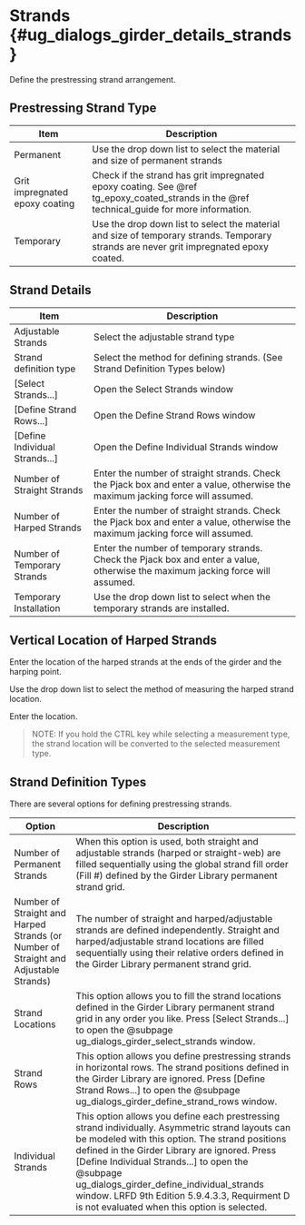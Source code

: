Strands {#ug_dialogs_girder_details_strands}
==============================================
Define the prestressing strand arrangement.

Prestressing Strand Type
------------------------

Item | Description
-----|-----------
Permanent | Use the drop down list to select the material and size of permanent strands
Grit impregnated epoxy coating | Check if the strand has grit impregnated epoxy coating. See @ref tg_epoxy_coated_strands in the @ref technical_guide for more information.
Temporary | Use the drop down list to select the material and size of temporary strands. Temporary strands are never grit impregnated epoxy coated.

Strand Details
---------------

Item                            | Description                                                                                                                     
--------------------------------|---------------------------------------------------------------------------------------------------------------------------------
 Adjustable Strands             | Select the adjustable strand type                                                                                               
 Strand definition type         | Select the method for defining strands. (See Strand Definition Types below)                                                
 [Select Strands...]            | Open the Select Strands window                                                                                                  
 [Define Strand Rows...]        | Open the Define Strand Rows window                                                                                              
 [Define Individual Strands...] | Open the Define Individual Strands window                                                                                       
 Number of Straight Strands     | Enter the number of straight strands. Check the Pjack box and enter a value, otherwise the maximum jacking force will assumed.  
 Number of Harped Strands       | Enter the number of straight strands. Check the Pjack box and enter a value, otherwise the maximum jacking force will assumed.  
 Number of Temporary Strands    | Enter the number of temporary strands. Check the Pjack box and enter a value, otherwise the maximum jacking force will assumed. 
 Temporary Installation         | Use the drop down list to select when the temporary strands are installed.                                                      

Vertical Location of Harped Strands
-----------------------------------
Enter the location of the harped strands at the ends of the girder and the harping point.

Use the drop down list to select the method of measuring the harped strand location.

Enter the location.

> NOTE: If you hold the CTRL key while selecting a measurement type, the strand location will be converted to the selected measurement type.

Strand Definition Types
----------------------
There are several options for defining prestressing strands.

Option | Description
-------|-------------
Number of Permanent Strands | When this option is used, both straight and adjustable strands (harped or straight-web) are filled sequentially using the global strand fill order (Fill #) defined by the Girder Library permanent strand grid.
Number of Straight and Harped Strands (or Number of Straight and Adjustable Strands) | The number of straight and harped/adjustable strands are defined independently. Straight and harped/adjustable strand locations are filled sequentially using their relative orders defined in the Girder Library permanent strand grid.
Strand Locations | This option allows you to fill the strand locations defined in the Girder Library permanent strand grid in any order you like. Press [Select Strands...] to open the @subpage ug_dialogs_girder_select_strands window.
Strand Rows | This option allows you define prestressing strands in horizontal rows. The strand positions defined in the Girder Library are ignored. Press [Define Strand Rows...] to open the @subpage ug_dialogs_girder_define_strand_rows window.
Individual Strands | This option allows you define each prestressing strand individually. Asymmetric strand layouts can be modeled with this option. The strand positions defined in the Girder Library are ignored. Press [Define Individual Strands...] to open the @subpage ug_dialogs_girder_define_individual_strands window. LRFD 9th Edition 5.9.4.3.3, Requirment D is not evaluated when this option is selected.

